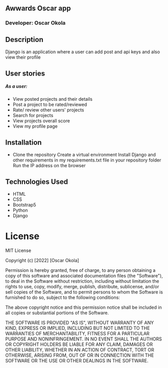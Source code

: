 ## Awwards Oscar app

### Developer: Oscar Okola

## Description
Django is an application where a user can add post and api keys and also view their profile 


## User stories
  ##### As a user:
        
   +  View posted projects and their details
   +  Post a project to be rated/reviewed
   +  Rate/ review other users' projects
   +  Search for projects 
   +  View projects overall score
   +  View my profile page


## Installation
* Clone the repository Create a virtual environment Install Django and other requirements in my requirements.txt file in your repository folder Run the IP address on the browser



## Technologies Used
* HTML
* CSS
* Bootstrap5
* Python
* Django



# License
 MIT License


Copyright (c) [2022] [Oscar Okola]

Permission is hereby granted, free of charge, to any person obtaining a copy
of this software and associated documentation files (the "Software"), to deal
in the Software without restriction, including without limitation the rights
to use, copy, modify, merge, publish, distribute, sublicense, and/or sell
copies of the Software, and to permit persons to whom the Software is
furnished to do so, subject to the following conditions:

The above copyright notice and this permission notice shall be included in all
copies or substantial portions of the Software.

THE SOFTWARE IS PROVIDED "AS IS", WITHOUT WARRANTY OF ANY KIND, EXPRESS OR
IMPLIED, INCLUDING BUT NOT LIMITED TO THE WARRANTIES OF MERCHANTABILITY,
FITNESS FOR A PARTICULAR PURPOSE AND NONINFRINGEMENT. IN NO EVENT SHALL THE
AUTHORS OR COPYRIGHT HOLDERS BE LIABLE FOR ANY CLAIM, DAMAGES OR OTHER
LIABILITY, WHETHER IN AN ACTION OF CONTRACT, TORT OR OTHERWISE, ARISING FROM,
OUT OF OR IN CONNECTION WITH THE SOFTWARE OR THE USE OR OTHER DEALINGS IN THE
SOFTWARE.



